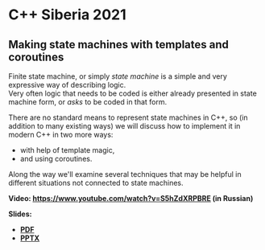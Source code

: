 # C++ Siberia 2021

## Making state machines with templates and coroutines

Finite state machine, or simply *state machine* is a simple and very expressive way of describing logic.\
Very often logic that needs to be coded is either already presented in state machine form, or *asks* to be coded in that form.

There are no standard means to represent state machines in C++, so (in addition to many existing ways) we will discuss how to implement it in modern C++ in two more ways:
* with help of template magic,
* and using coroutines.

Along the way we'll examine several techniques that may be helpful in different situations not connected to state machines.

**Video: [https://www.youtube.com/<wbr>watch?v=S5hZdXRPBRE](https://www.youtube.com/watch?v=S5hZdXRPBRE) (in Russian)**

**Slides:**
* **[PDF](Making%20state%20machines%20with%20templates%20and%20coroutines.pdf)**
* **[PPTX](Making%20state%20machines%20with%20templates%20and%20coroutines.pptx)**

